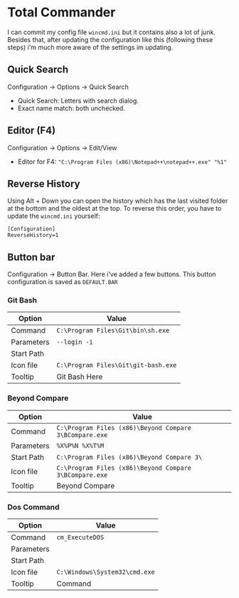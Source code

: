 # Total Commander
I can commit my config file `wincmd.ini` but it contains also a lot of junk. Besides that, after updating the configuration like this (following these steps) i'm much more aware of the settings im updating. 

## Quick Search
Configuration -> Options -> Quick Search
- Quick Search: Letters with search dialog.
- Exact name match: both unchecked.

## Editor (F4)
Configuration -> Options -> Edit/View
- Editor for F4: `"C:\Program Files (x86)\Notepad++\notepad++.exe" "%1"`


## Reverse History
Using Alt + Down you can open the history which has the last visited folder at the bottom and the oldest at the top. To reverse this order, you have to update the `wincmd.ini` yourself:

```
[Configuration]
ReverseHistory=1
```

## Button bar
Configuration -> Button Bar. Here i've added a few buttons. This button configuration is saved as `DEFAULT.BAR`

### Git Bash

| Option    	|  Value                             	|
|------------	|-----------------------------------	|
| Command    	| `C:\Program Files\Git\bin\sh.exe`  	|
| Parameters 	| `--login -i`                        	|
| Start Path 	|                                   	|
| Icon file  	| `C:\Program Files\Git\git-bash.exe` 	|
| Tooltip    	| Git Bash Here                     	|


### Beyond Compare
| Option     	| Value                                                  	|
|------------	|--------------------------------------------------------	|
| Command    	| `C:\Program Files (x86)\Beyond Compare 3\BCompare.exe` 	|
| Parameters 	| `%X%P%N %X%T%M`                                          	|
| Start Path 	| `C:\Program Files (x86)\Beyond Compare 3\`               	|
| Icon file  	| `C:\Program Files (x86)\Beyond Compare 3\BCompare.exe`   	|
| Tooltip    	| Beyond Compare                                         	|

### Dos Command
| Option     	| Value                       	|
|------------	|-----------------------------	|
| Command    	| `cm_ExecuteDOS`              	|
| Parameters 	|                             	|
| Start Path 	|                             	|
| Icon file  	| `C:\Windows\System32\cmd.exe` |
| Tooltip    	| Command                     	|